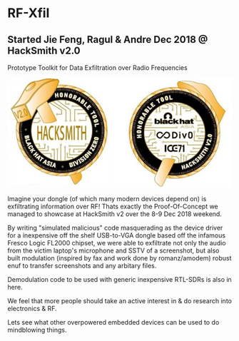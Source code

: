# RF-Xfil
## Started Jie Feng, Ragul & Andre Dec 2018 @ HackSmith v2.0 

Prototype Toolkit for Data Exfiltration over Radio Frequencies

![HackSmith v2 Award](hacksmithv2/HackSmith_Award.jpg)

Imagine your dongle (of which many modern devices depend on) is exfiltrating information over RF! Thats exactly the Proof-Of-Concept we managed to showcase at HackSmith v2 over the 8-9 Dec 2018 weekend.

By writing "simulated malicious" code masquerading as the device driver for a inexpensive off the shelf USB-to-VGA dongle based off the infamous Fresco Logic FL2000 chipset, we were able to exfiltrate not only the audio from the victim laptop's microphone and SSTV of a screenshot, but also built modulation (inspired by fax and work done by romanz/amodem) robust enuf to transfer screenshots and any arbitary files.

Demodulation code to be used with generic inexpensive RTL-SDRs is also in here.

We feel that more people should take an active interest in & do research into electronics & RF.

Lets see what other overpowered embedded devices can be used to do mindblowing things.